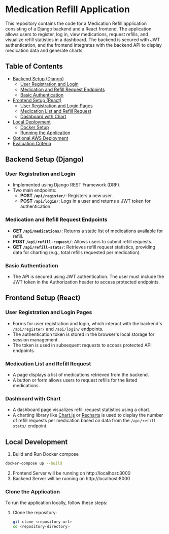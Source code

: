 # Medication Refill Application

This repository contains the code for a Medication Refill application consisting of a Django backend and a React frontend. The application allows users to register, log in, view medications, request refills, and visualize refill statistics in a dashboard. The backend is secured with JWT authentication, and the frontend integrates with the backend API to display medication data and generate charts.

## Table of Contents

- [Backend Setup (Django)](#backend-setup-django)
  - [User Registration and Login](#user-registration-and-login)
  - [Medication and Refill Request Endpoints](#medication-and-refill-request-endpoints)
  - [Basic Authentication](#basic-authentication)
- [Frontend Setup (React)](#frontend-setup-react)
  - [User Registration and Login Pages](#user-registration-and-login-pages)
  - [Medication List and Refill Request](#medication-list-and-refill-request)
  - [Dashboard with Chart](#dashboard-with-chart)
- [Local Deployment](#local-deployment)
  - [Docker Setup](#docker-setup)
  - [Running the Application](#running-the-application)
- [Optional AWS Deployment](#optional-aws-deployment)
- [Evaluation Criteria](#evaluation-criteria)

## Backend Setup (Django)

### User Registration and Login

- Implemented using Django REST Framework (DRF).
- Two main endpoints:
  - **POST `/api/register/`**: Registers a new user.
  - **POST `/api/login/`**: Logs in a user and returns a JWT token for authentication.

### Medication and Refill Request Endpoints

- **GET `/api/medications/`**: Returns a static list of medications available for refill.
- **POST `/api/refill-request/`**: Allows users to submit refill requests.
- **GET `/api/refill-stats/`**: Retrieves refill request statistics, providing data for charting (e.g., total refills requested per medication).

### Basic Authentication

- The API is secured using JWT authentication. The user must include the JWT token in the Authorization header to access protected endpoints.

## Frontend Setup (React)

### User Registration and Login Pages

- Forms for user registration and login, which interact with the backend's `/api/register/` and `/api/login/` endpoints.
- The authentication token is stored in the browser's local storage for session management.
- The token is used in subsequent requests to access protected API endpoints.

### Medication List and Refill Request

- A page displays a list of medications retrieved from the backend.
- A button or form allows users to request refills for the listed medications.

### Dashboard with Chart

- A dashboard page visualizes refill request statistics using a chart.
- A charting library like [Chart.js](https://www.chartjs.org/) or [Recharts](https://recharts.org/en-US/) is used to display the number of refill requests per medication based on data from the `/api/refill-stats/` endpoint.

## Local Development
1. Build and Run Docker compose
```bash
docker-compose up --build
```
2. Frontend Server will be running on http://localhost:3000
3. Backend Server will be running on http://localhost:8000


### Clone the Application

To run the application locally, follow these steps:

1. Clone the repository:

   ```bash
   git clone <repository-url>
   cd <repository-directory>